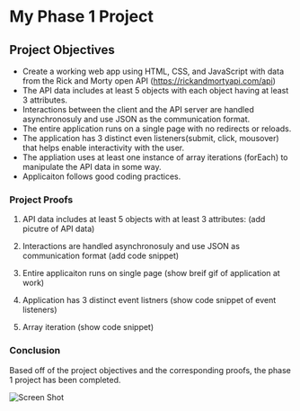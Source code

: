 # My Phase 1 Project


## Project Objectives

- Create a working web app using HTML, CSS, and JavaScript with data from the Rick and Morty open API (https://rickandmortyapi.com/api)
- The API data includes at least 5 objects with each object having at least 3 attributes. 
- Interactions between the client and the API server are handled asynchronosuly and use JSON as the communication format. 
- The entire application runs on a single page with no redirects or reloads. 
- The application has 3 distinct even listeners(submit, click, mousover) that helps enable interactivity with the user. 
- The appliation uses at least one instance of array iterations (forEach) to manipulate the API data in some way. 
- Applicaiton follows good coding practices. 

### Project Proofs

1. API data includes at least 5 objects with at least 3 attributes:
(add picutre of API data)

2. Interactions are handled asynchronosuly and use JSON as communication format
(add code snippet)

3. Entire applicaiton runs on single page
(show breif gif of application at work)

4. Application has 3 distinct event listners
(show code snippet of event listeners)

5. Array iteration
(show code snippet)

### Conclusion
Based off of the project objectives and the corresponding proofs, the phase 1 project has been completed. 

![Screen Shot](https://user-images.githubusercontent.com/115802790/213282321-c3b7724a-9e7a-4fd7-b482-0da0d923c7aa.png)


